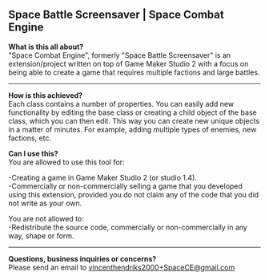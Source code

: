 **Space Battle Screensaver | Space Combat Engine**
-------------------------------------------
**What is this all about?**  
"Space Combat Engine", formerly "Space Battle Screensaver" is an extension/project written on top of Game Maker Studio 2 with a focus on being able to create a game that requires multiple factions and large battles.

-------------------------------------------
**How is this achieved?**  
Each class contains a number of properties. You can easily add new functionality by editing the base class or creating a child object of the base class, which you can then edit. This way you can create new unique objects in a matter of minutes. For example, adding multiple types of enemies, new factions, etc.

**Can I use this?**  
You are allowed to use this tool for:  

-Creating a game in Game Maker Studio 2 (or studio 1.4).  
-Commercially or non-commercially selling a game that you developed using this extension, provided you do not claim any of the code that you did not write as your own.

You are not allowed to:    
-Redistribute the source code, commercially or non-commercially in any way, shape or form.  

-------------------------------------------  
**Questions, business inquiries or concerns?**  
Please send an email to vincenthendriks2000+SpaceCE@gmail.com
